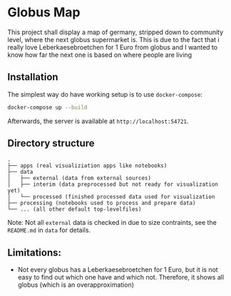 # Globus Map

This project shall display a map of germany, stripped down to community level,
where the next globus supermarket is. This is due to the fact that i really
love Leberkaesebroetchen for 1 Euro from globus and I wanted to know how far
the next one is based on where people are living

## Installation

The simplest way do have working setup is to use ``docker-compose``:

```sh
docker-compose up --build
```

Afterwards, the server is available at ``http://localhost:54721``.

## Directory structure

```
.
├── apps (real visualiziation apps like notebooks)
├── data
│   ├── external (data from external sources)
│   ├── interim (data preprocessed but not ready for visualization yet)
│   └── processed (finished processed data used for visualization
├── processing (notebooks used to process and prepare data)
└── ... (all other default top-levelfiles)
```

Note: Not all ``external`` data is checked in due to size contraints,
see the ``README.md`` in ``data`` for details.

## Limitations:

* Not every globus has a Leberkaesebroetchen for 1 Euro, but it is not easy
  to find out which one have and which not. Therefore, it shows
  all globus (which is an overapproximation)
